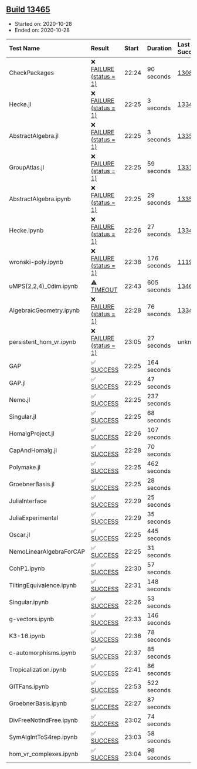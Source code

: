 ## [Build 13465](https://oscarci.mathematik.uni-kl.de/job/oscar/13465/)

* Started on: 2020-10-28
* Ended on: 2020-10-28

| Test Name    | Result | Start | Duration | Last Success | First Failure |
|:-------------|:-------|:------|:---------|:-------------|:--------------|
| CheckPackages | ❌ [FAILURE (status = 1)](https://oscarci.mathematik.uni-kl.de/job/oscar/13465/artifact/logs/build-13465/CheckPackages.log) | 22:24 | 90 seconds | [13085](https://oscarci.mathematik.uni-kl.de/job/oscar/13085/) | [13086](https://oscarci.mathematik.uni-kl.de/job/oscar/13086/) |
| Hecke.jl | ❌ [FAILURE (status = 1)](https://oscarci.mathematik.uni-kl.de/job/oscar/13465/artifact/logs/build-13465/Hecke.jl.log) | 22:25 | 3 seconds | [13341](https://oscarci.mathematik.uni-kl.de/job/oscar/13341/) | [13342](https://oscarci.mathematik.uni-kl.de/job/oscar/13342/) |
| AbstractAlgebra.jl | ❌ [FAILURE (status = 1)](https://oscarci.mathematik.uni-kl.de/job/oscar/13465/artifact/logs/build-13465/AbstractAlgebra.jl.log) | 22:25 | 3 seconds | [13355](https://oscarci.mathematik.uni-kl.de/job/oscar/13355/) | [13356](https://oscarci.mathematik.uni-kl.de/job/oscar/13356/) |
| GroupAtlas.jl | ❌ [FAILURE (status = 1)](https://oscarci.mathematik.uni-kl.de/job/oscar/13465/artifact/logs/build-13465/GroupAtlas.jl.log) | 22:25 | 59 seconds | [13311](https://oscarci.mathematik.uni-kl.de/job/oscar/13311/) | [13312](https://oscarci.mathematik.uni-kl.de/job/oscar/13312/) |
| AbstractAlgebra.ipynb | ❌ [FAILURE (status = 1)](https://oscarci.mathematik.uni-kl.de/job/oscar/13465/artifact/logs/build-13465/AbstractAlgebra.ipynb.log) | 22:25 | 29 seconds | [13355](https://oscarci.mathematik.uni-kl.de/job/oscar/13355/) | [13356](https://oscarci.mathematik.uni-kl.de/job/oscar/13356/) |
| Hecke.ipynb | ❌ [FAILURE (status = 1)](https://oscarci.mathematik.uni-kl.de/job/oscar/13465/artifact/logs/build-13465/Hecke.ipynb.log) | 22:26 | 27 seconds | [13341](https://oscarci.mathematik.uni-kl.de/job/oscar/13341/) | [13342](https://oscarci.mathematik.uni-kl.de/job/oscar/13342/) |
| wronski-poly.ipynb | ❌ [FAILURE (status = 1)](https://oscarci.mathematik.uni-kl.de/job/oscar/13465/artifact/logs/build-13465/wronski-poly.ipynb.log) | 22:38 | 176 seconds | [11192](https://oscarci.mathematik.uni-kl.de/job/oscar/11192/) | [11193](https://oscarci.mathematik.uni-kl.de/job/oscar/11193/) |
| uMPS(2,2,4)_0dim.ipynb | ⚠ [TIMEOUT](https://oscarci.mathematik.uni-kl.de/job/oscar/13465/artifact/logs/build-13465/uMPS-2-2-4-_0dim.ipynb.log) | 22:43 | 605 seconds | [13464](https://oscarci.mathematik.uni-kl.de/job/oscar/13464/) | [13465](https://oscarci.mathematik.uni-kl.de/job/oscar/13465/) |
| AlgebraicGeometry.ipynb | ❌ [FAILURE (status = 1)](https://oscarci.mathematik.uni-kl.de/job/oscar/13465/artifact/logs/build-13465/AlgebraicGeometry.ipynb.log) | 22:28 | 76 seconds | [13341](https://oscarci.mathematik.uni-kl.de/job/oscar/13341/) | [13342](https://oscarci.mathematik.uni-kl.de/job/oscar/13342/) |
| persistent_hom_vr.ipynb | ❌ [FAILURE (status = 1)](https://oscarci.mathematik.uni-kl.de/job/oscar/13465/artifact/logs/build-13465/persistent_hom_vr.ipynb.log) | 23:05 | 27 seconds | unknown | unknown |
| GAP | ✅ [SUCCESS](https://oscarci.mathematik.uni-kl.de/job/oscar/13465/artifact/logs/build-13465/GAP.log) | 22:25 | 164 seconds |  |  |
| GAP.jl | ✅ [SUCCESS](https://oscarci.mathematik.uni-kl.de/job/oscar/13465/artifact/logs/build-13465/GAP.jl.log) | 22:25 | 47 seconds |  |  |
| Nemo.jl | ✅ [SUCCESS](https://oscarci.mathematik.uni-kl.de/job/oscar/13465/artifact/logs/build-13465/Nemo.jl.log) | 22:25 | 237 seconds |  |  |
| Singular.jl | ✅ [SUCCESS](https://oscarci.mathematik.uni-kl.de/job/oscar/13465/artifact/logs/build-13465/Singular.jl.log) | 22:25 | 68 seconds |  |  |
| HomalgProject.jl | ✅ [SUCCESS](https://oscarci.mathematik.uni-kl.de/job/oscar/13465/artifact/logs/build-13465/HomalgProject.jl.log) | 22:26 | 107 seconds |  |  |
| CapAndHomalg.jl | ✅ [SUCCESS](https://oscarci.mathematik.uni-kl.de/job/oscar/13465/artifact/logs/build-13465/CapAndHomalg.jl.log) | 22:28 | 70 seconds |  |  |
| Polymake.jl | ✅ [SUCCESS](https://oscarci.mathematik.uni-kl.de/job/oscar/13465/artifact/logs/build-13465/Polymake.jl.log) | 22:25 | 462 seconds |  |  |
| GroebnerBasis.jl | ✅ [SUCCESS](https://oscarci.mathematik.uni-kl.de/job/oscar/13465/artifact/logs/build-13465/GroebnerBasis.jl.log) | 22:25 | 28 seconds |  |  |
| JuliaInterface | ✅ [SUCCESS](https://oscarci.mathematik.uni-kl.de/job/oscar/13465/artifact/logs/build-13465/JuliaInterface.log) | 22:29 | 25 seconds |  |  |
| JuliaExperimental | ✅ [SUCCESS](https://oscarci.mathematik.uni-kl.de/job/oscar/13465/artifact/logs/build-13465/JuliaExperimental.log) | 22:29 | 35 seconds |  |  |
| Oscar.jl | ✅ [SUCCESS](https://oscarci.mathematik.uni-kl.de/job/oscar/13465/artifact/logs/build-13465/Oscar.jl.log) | 22:25 | 445 seconds |  |  |
| NemoLinearAlgebraForCAP | ✅ [SUCCESS](https://oscarci.mathematik.uni-kl.de/job/oscar/13465/artifact/logs/build-13465/NemoLinearAlgebraForCAP.log) | 22:25 | 31 seconds |  |  |
| CohP1.ipynb | ✅ [SUCCESS](https://oscarci.mathematik.uni-kl.de/job/oscar/13465/artifact/logs/build-13465/CohP1.ipynb.log) | 22:30 | 57 seconds |  |  |
| TiltingEquivalence.ipynb | ✅ [SUCCESS](https://oscarci.mathematik.uni-kl.de/job/oscar/13465/artifact/logs/build-13465/TiltingEquivalence.ipynb.log) | 22:31 | 148 seconds |  |  |
| Singular.ipynb | ✅ [SUCCESS](https://oscarci.mathematik.uni-kl.de/job/oscar/13465/artifact/logs/build-13465/Singular.ipynb.log) | 22:26 | 53 seconds |  |  |
| g-vectors.ipynb | ✅ [SUCCESS](https://oscarci.mathematik.uni-kl.de/job/oscar/13465/artifact/logs/build-13465/g-vectors.ipynb.log) | 22:33 | 146 seconds |  |  |
| K3-16.ipynb | ✅ [SUCCESS](https://oscarci.mathematik.uni-kl.de/job/oscar/13465/artifact/logs/build-13465/K3-16.ipynb.log) | 22:36 | 78 seconds |  |  |
| c-automorphisms.ipynb | ✅ [SUCCESS](https://oscarci.mathematik.uni-kl.de/job/oscar/13465/artifact/logs/build-13465/c-automorphisms.ipynb.log) | 22:37 | 85 seconds |  |  |
| Tropicalization.ipynb | ✅ [SUCCESS](https://oscarci.mathematik.uni-kl.de/job/oscar/13465/artifact/logs/build-13465/Tropicalization.ipynb.log) | 22:41 | 86 seconds |  |  |
| GITFans.ipynb | ✅ [SUCCESS](https://oscarci.mathematik.uni-kl.de/job/oscar/13465/artifact/logs/build-13465/GITFans.ipynb.log) | 22:53 | 522 seconds |  |  |
| GroebnerBasis.ipynb | ✅ [SUCCESS](https://oscarci.mathematik.uni-kl.de/job/oscar/13465/artifact/logs/build-13465/GroebnerBasis.ipynb.log) | 22:27 | 87 seconds |  |  |
| DivFreeNotIndFree.ipynb | ✅ [SUCCESS](https://oscarci.mathematik.uni-kl.de/job/oscar/13465/artifact/logs/build-13465/DivFreeNotIndFree.ipynb.log) | 23:02 | 74 seconds |  |  |
| SymAlgIntToS4rep.ipynb | ✅ [SUCCESS](https://oscarci.mathematik.uni-kl.de/job/oscar/13465/artifact/logs/build-13465/SymAlgIntToS4rep.ipynb.log) | 23:03 | 58 seconds |  |  |
| hom_vr_complexes.ipynb | ✅ [SUCCESS](https://oscarci.mathematik.uni-kl.de/job/oscar/13465/artifact/logs/build-13465/hom_vr_complexes.ipynb.log) | 23:04 | 98 seconds |  |  |

